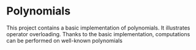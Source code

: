 # Polynomials
This project contains a basic implementation of polynomials. It illustrates operator
overloading.
Thanks to the basic implementation, computations can be performed on well-known 
polynomials
